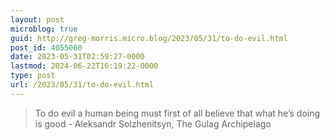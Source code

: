 ```yaml
---
layout: post
microblog: true
guid: http://greg-morris.micro.blog/2023/05/31/to-do-evil.html
post_id: 4055060
date: 2023-05-31T02:59:27-0000
lastmod: 2024-06-22T16:19:22-0000
type: post
url: /2023/05/31/to-do-evil.html
---
```

> To do evil a human being must first of all believe that what he’s doing is good - Aleksandr Solzhenitsyn, The Gulag Archipelago
